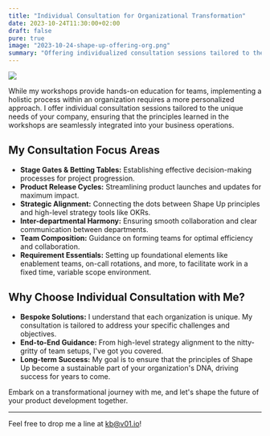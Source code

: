 ```yaml
---
title: "Individual Consultation for Organizational Transformation"
date: 2023-10-24T11:30:00+02:00
draft: false
pure: true
image: "2023-10-24-shape-up-offering-org.png"
summary: "Offering individualized consultation sessions tailored to the distinct needs of your organization, I aim to seamlessly integrate Shape Up principles into your business operations. Covering aspects from strategic alignment to team composition, my goal is to ensure a sustainable transformation for long-term success."
---
```


![](../2023-10-24-shape-up-offering-org.svg)

While my workshops provide hands-on education for teams, implementing a holistic process within an organization requires a more personalized approach. I offer individual consultation sessions tailored to the unique needs of your company, ensuring that the principles learned in the workshops are seamlessly integrated into your business operations.

## My Consultation Focus Areas

- **Stage Gates & Betting Tables:** Establishing effective decision-making processes for project progression.
- **Product Release Cycles:** Streamlining product launches and updates for maximum impact.
- **Strategic Alignment:** Connecting the dots between Shape Up principles and high-level strategy tools like OKRs.
- **Inter-departmental Harmony:** Ensuring smooth collaboration and clear communication between departments.
- **Team Composition:** Guidance on forming teams for optimal efficiency and collaboration.
- **Requirement Essentials:** Setting up foundational elements like enablement teams, on-call rotations, and more, to facilitate work in a fixed time, variable scope environment.

## Why Choose Individual Consultation with Me?

- **Bespoke Solutions:** I understand that each organization is unique. My consultation is tailored to address your specific challenges and objectives.
- **End-to-End Guidance:** From high-level strategy alignment to the nitty-gritty of team setups, I've got you covered.
- **Long-term Success:** My goal is to ensure that the principles of Shape Up become a sustainable part of your organization's DNA, driving success for years to come.

Embark on a transformational journey with me, and let's shape the future of your product development together.

---

Feel free to drop me a line at [kb@v01.io](mailto:kb@v01.io)!
